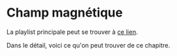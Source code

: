 # Champ magnétique

La playlist principale peut se trouver à [ce lien](https://youtube.com/playlist?list=PLEABsk5Xlyk7B5DCqEb0rH2UvpU1UkorR).

Dans le détail, voici ce qu'on peut trouver de ce chapitre.

